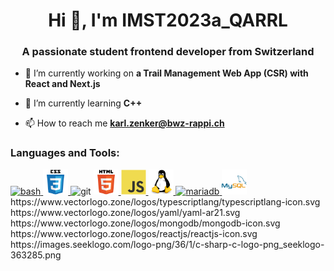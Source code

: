 <h1 align="center">Hi 👋, I'm IMST2023a_QARRL</h1>
<h3 align="center">A passionate student frontend developer from Switzerland</h3>

- 🔭 I’m currently working on **a Trail Management Web App (CSR) with React and Next.js**

- 🌱 I’m currently learning **C++**

- 📫 How to reach me **karl.zenker@bwz-rappi.ch**

<h3 align="left">Languages and Tools:</h3>
<p align="left"> <a href="https://www.gnu.org/software/bash/" target="_blank" rel="noreferrer"> <img src="https://www.vectorlogo.zone/logos/gnu_bash/gnu_bash-icon.svg" alt="bash" width="40" height="40"/> </a> <a href="https://www.w3schools.com/css/" target="_blank" rel="noreferrer"> <img src="https://raw.githubusercontent.com/devicons/devicon/master/icons/css3/css3-original-wordmark.svg" alt="css3" width="40" height="40"/> </a>  <img src="https://www.vectorlogo.zone/logos/git-scm/git-scm-icon.svg" alt="git" width="40" height="40"/> </a> <a href="https://www.w3.org/html/" target="_blank" rel="noreferrer"> <img src="https://raw.githubusercontent.com/devicons/devicon/master/icons/html5/html5-original-wordmark.svg" alt="html5" width="40" height="40"/> </a> <a href="https://developer.mozilla.org/en-US/docs/Web/JavaScript" target="_blank" rel="noreferrer"> <img src="https://raw.githubusercontent.com/devicons/devicon/master/icons/javascript/javascript-original.svg" alt="javascript" width="40" height="40"/> </a> <a href="https://www.linux.org/" target="_blank" rel="noreferrer"> <img src="https://raw.githubusercontent.com/devicons/devicon/master/icons/linux/linux-original.svg" alt="linux" width="40" height="40"/> </a> <a href="https://mariadb.org/" target="_blank" rel="noreferrer"> <img src="https://www.vectorlogo.zone/logos/mariadb/mariadb-icon.svg" alt="mariadb" width="40" height="40"/> </a> <a href="https://www.mysql.com/" target="_blank" rel="noreferrer"> <img src="https://raw.githubusercontent.com/devicons/devicon/master/icons/mysql/mysql-original-wordmark.svg" alt="mysql" width="40" height="40"/> </a> <a>https://www.vectorlogo.zone/logos/typescriptlang/typescriptlang-icon.svg</a> <a>https://www.vectorlogo.zone/logos/yaml/yaml-ar21.svg</a> <a>https://www.vectorlogo.zone/logos/mongodb/mongodb-icon.svg</a> <a>https://www.vectorlogo.zone/logos/reactjs/reactjs-icon.svg</a> <a>https://images.seeklogo.com/logo-png/36/1/c-sharp-c-logo-png_seeklogo-363285.png</a></p>
